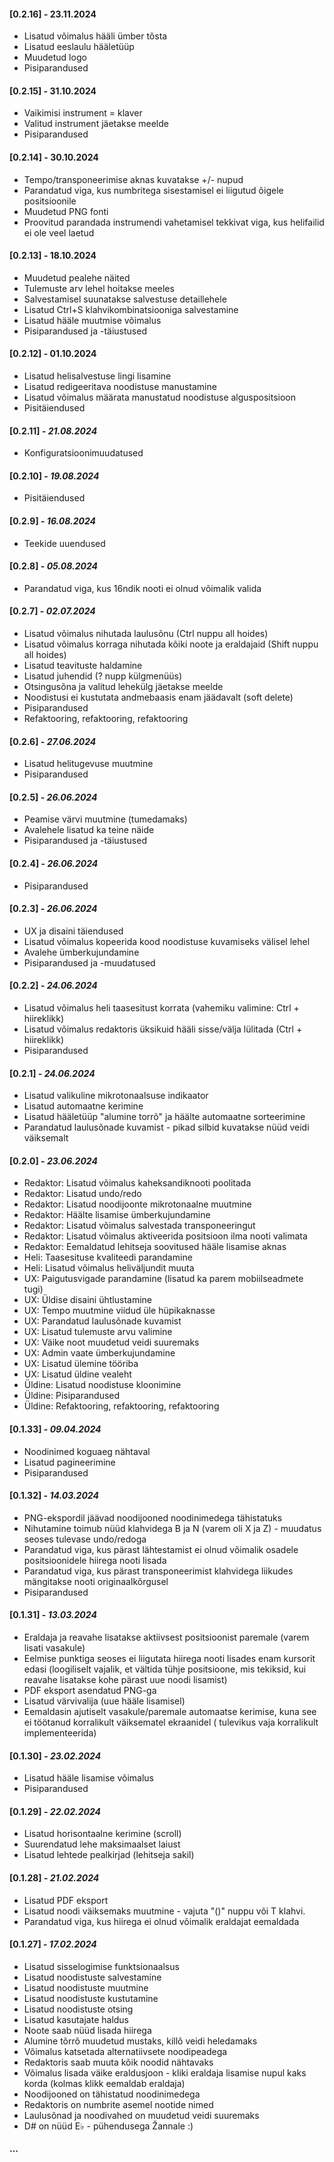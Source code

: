 #### [0.2.16] - 23.11.2024

- Lisatud võimalus hääli ümber tõsta
- Lisatud eeslaulu hääletüüp
- Muudetud logo
- Pisiparandused

#### [0.2.15] - 31.10.2024

- Vaikimisi instrument = klaver
- Valitud instrument jäetakse meelde
- Pisiparandused


#### [0.2.14] - 30.10.2024

- Tempo/transponeerimise aknas kuvatakse +/- nupud
- Parandatud viga, kus numbritega sisestamisel ei liigutud õigele positsioonile
- Muudetud PNG fonti
- Proovitud parandada instrumendi vahetamisel tekkivat viga, kus helifailid ei ole veel laetud 

#### [0.2.13] - 18.10.2024

- Muudetud pealehe näited
- Tulemuste arv lehel hoitakse meeles
- Salvestamisel suunatakse salvestuse detaillehele
- Lisatud Ctrl+S klahvikombinatsiooniga salvestamine
- Lisatud hääle muutmise võimalus
- Pisiparandused ja -täiustused

#### [0.2.12] - 01.10.2024

- Lisatud helisalvestuse lingi lisamine
- Lisatud redigeeritava noodistuse manustamine
- Lisatud võimalus määrata manustatud noodistuse alguspositsioon
- Pisitäiendused

#### [0.2.11] - *21.08.2024*

- Konfiguratsioonimuudatused

#### [0.2.10] - *19.08.2024*

- Pisitäiendused

#### [0.2.9] - *16.08.2024*

- Teekide uuendused

#### [0.2.8] - *05.08.2024*

- Parandatud viga, kus 16ndik nooti ei olnud võimalik valida


#### [0.2.7] - *02.07.2024*

- Lisatud võimalus nihutada laulusõnu (Ctrl nuppu all hoides)
- Lisatud võimalus korraga nihutada kõiki noote ja eraldajaid (Shift nuppu all hoides)
- Lisatud teavituste haldamine
- Lisatud juhendid (? nupp külgmenüüs)
- Otsingusõna ja valitud lehekülg jäetakse meelde
- Noodistusi ei kustutata andmebaasis enam jäädavalt (soft delete)
- Pisiparandused
- Refaktooring, refaktooring, refaktooring

#### [0.2.6] - *27.06.2024*

- Lisatud helitugevuse muutmine
- Pisiparandused

#### [0.2.5] - *26.06.2024*

- Peamise värvi muutmine (tumedamaks)
- Avalehele lisatud ka teine näide
- Pisiparandused ja -täiustused

#### [0.2.4] - *26.06.2024*

- Pisiparandused

#### [0.2.3] - *26.06.2024*

- UX ja disaini täiendused
- Lisatud võimalus kopeerida kood noodistuse kuvamiseks välisel lehel
- Avalehe ümberkujundamine
- Pisiparandused ja -muudatused

#### [0.2.2] - *24.06.2024*

- Lisatud võimalus heli taasesitust korrata (vahemiku valimine: Ctrl + hiireklikk)
- Lisatud võimalus redaktoris üksikuid hääli sisse/välja lülitada (Ctrl + hiireklikk)
- Pisiparandused

#### [0.2.1] -  *24.06.2024*

- Lisatud valikuline mikrotonaalsuse indikaator
- Lisatud automaatne kerimine
- Lisatud hääletüüp "alumine torrõ" ja häälte automaatne sorteerimine
- Parandatud laulusõnade kuvamist - pikad silbid kuvatakse nüüd veidi väiksemalt

#### [0.2.0] - *23.06.2024*

- Redaktor: Lisatud võimalus kaheksandiknooti poolitada
- Redaktor: Lisatud undo/redo
- Redaktor: Lisatud noodijoonte mikrotonaalne muutmine
- Redaktor: Häälte lisamise ümberkujundamine
- Redaktor: Lisatud võimalus salvestada transponeeringut
- Redaktor: Lisatud võimalus aktiveerida positsioon ilma nooti valimata
- Redaktor: Eemaldatud lehitseja soovitused hääle lisamise aknas
- Heli: Taasesituse kvaliteedi parandamine
- Heli: Lisatud võimalus heliväljundit muuta
- UX: Paigutusvigade parandamine (lisatud ka parem mobiilseadmete tugi)
- UX: Üldise disaini ühtlustamine
- UX: Tempo muutmine viidud üle hüpikaknasse
- UX: Parandatud laulusõnade kuvamist
- UX: Lisatud tulemuste arvu valimine
- UX: Väike noot muudetud veidi suuremaks
- UX: Admin vaate ümberkujundamine
- UX: Lisatud ülemine tööriba
- UX: Lisatud üldine vealeht
- Üldine: Lisatud noodistuse kloonimine
- Üldine: Pisiparandused
- Üldine: Refaktooring, refaktooring, refaktooring

#### [0.1.33] - *09.04.2024*

- Noodinimed koguaeg nähtaval
- Lisatud pagineerimine
- Pisiparandused

#### [0.1.32] - *14.03.2024*

- PNG-ekspordil jäävad noodijooned noodinimedega tähistatuks
- Nihutamine toimub nüüd klahvidega B ja N (varem oli X ja Z) - muudatus seoses tulevase undo/redoga
- Parandatud viga, kus pärast lähtestamist ei olnud võimalik osadele positsioonidele hiirega nooti lisada
- Parandatud viga, kus pärast transponeerimist klahvidega liikudes mängitakse nooti originaalkõrgusel
- Pisiparandused

#### [0.1.31] - *13.03.2024*

- Eraldaja ja reavahe lisatakse aktiivsest positsioonist paremale (varem lisati vasakule)
- Eelmise punktiga seoses ei liigutata hiirega nooti lisades enam kursorit edasi (loogiliselt vajalik, et vältida tühje
  positsioone, mis tekiksid, kui reavahe lisatakse kohe pärast uue noodi lisamist)
- PDF eksport asendatud PNG-ga
- Lisatud värvivalija (uue hääle lisamisel)
- Eemaldasin ajutiselt vasakule/paremale automaatse kerimise, kuna see ei töötanud korralikult väiksematel ekraanidel (
  tulevikus vaja korralikult implementeerida)

#### [0.1.30] - *23.02.2024*

- Lisatud hääle lisamise võimalus
- Pisiparandused

#### [0.1.29] - *22.02.2024*

- Lisatud horisontaalne kerimine (scroll)
- Suurendatud lehe maksimaalset laiust
- Lisatud lehtede pealkirjad (lehitseja sakil)

#### [0.1.28] - *21.02.2024*

- Lisatud PDF eksport
- Lisatud noodi väiksemaks muutmine - vajuta "()" nuppu või T klahvi.
- Parandatud viga, kus hiirega ei olnud võimalik eraldajat eemaldada

#### [0.1.27] - *17.02.2024*

- Lisatud sisselogimise funktsionaalsus
- Lisatud noodistuste salvestamine
- Lisatud noodistuste muutmine
- Lisatud noodistuste kustutamine
- Lisatud noodistuste otsing
- Lisatud kasutajate haldus
- Noote saab nüüd lisada hiirega
- Alumine tõrrõ muudetud mustaks, killõ veidi heledamaks
- Võimalus katsetada alternatiivsete noodipeadega
- Redaktoris saab muuta kõik noodid nähtavaks
- Võimalus lisada väike eraldusjoon - kliki eraldaja lisamise nupul kaks korda (kolmas klikk eemaldab eraldaja)
- Noodijooned on tähistatud noodinimedega
- Redaktoris on numbrite asemel nootide nimed
- Laulusõnad ja noodivahed on muudetud veidi suuremaks
- D# on nüüd E♭ - pühendusega Žannale :)

#### ...